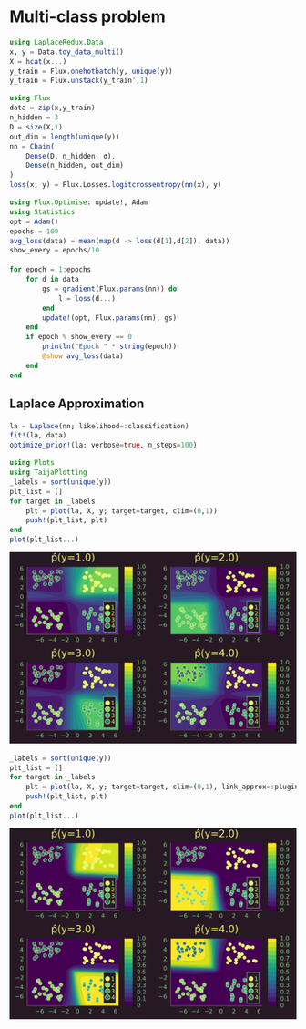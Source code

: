 # Multi-class problem


``` julia
using LaplaceRedux.Data
x, y = Data.toy_data_multi()
X = hcat(x...)
y_train = Flux.onehotbatch(y, unique(y))
y_train = Flux.unstack(y_train',1)
```

``` julia
using Flux
data = zip(x,y_train)
n_hidden = 3
D = size(X,1)
out_dim = length(unique(y))
nn = Chain(
    Dense(D, n_hidden, σ),
    Dense(n_hidden, out_dim)
)  
loss(x, y) = Flux.Losses.logitcrossentropy(nn(x), y)
```

``` julia
using Flux.Optimise: update!, Adam
using Statistics
opt = Adam()
epochs = 100
avg_loss(data) = mean(map(d -> loss(d[1],d[2]), data))
show_every = epochs/10

for epoch = 1:epochs
    for d in data
        gs = gradient(Flux.params(nn)) do
            l = loss(d...)
        end
        update!(opt, Flux.params(nn), gs)
    end
    if epoch % show_every == 0
        println("Epoch " * string(epoch))
        @show avg_loss(data)
    end
end
```

## Laplace Approximation

``` julia
la = Laplace(nn; likelihood=:classification)
fit!(la, data)
optimize_prior!(la; verbose=true, n_steps=100)
```

``` julia
using Plots
using TaijaPlotting
_labels = sort(unique(y))
plt_list = []
for target in _labels
    plt = plot(la, X, y; target=target, clim=(0,1))
    push!(plt_list, plt)
end
plot(plt_list...)
```

![](multi_files/figure-commonmark/cell-7-output-1.svg)

``` julia
_labels = sort(unique(y))
plt_list = []
for target in _labels
    plt = plot(la, X, y; target=target, clim=(0,1), link_approx=:plugin)
    push!(plt_list, plt)
end
plot(plt_list...)
```

![](multi_files/figure-commonmark/cell-8-output-1.svg)
